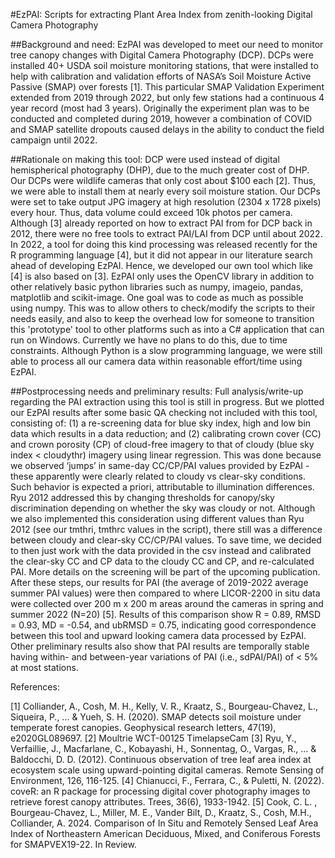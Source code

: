 #EzPAI: Scripts for extracting Plant Area Index from zenith-looking Digital Camera Photography

##Background and need: 
EzPAI was developed to meet our need to monitor tree canopy changes with Digital Camera Photography (DCP). DCPs were installed 40+ USDA soil moisture monitoring stations, that were installed to help with calibration and validation efforts of NASA’s Soil Moisture Active Passive (SMAP) over forests [1]. This particular SMAP Validation Experiment extended from 2019 through 2022, but only few stations had a continuous 4 year record (most had 3 years). Originally the experiment plan was to be conducted and completed during 2019, however a combination of COVID and SMAP satellite dropouts caused delays in the ability to conduct the field campaign until 2022.

##Rationale on making this tool:
DCP were used instead of digital hemispherical photography (DHP), due to the much greater cost of DHP. Our DCPs were wildlife cameras that only cost about $100 each [2]. Thus, we were able to install them at nearly every soil moisture station. Our DCPs were set to take output JPG imagery at high resolution (2304 x 1728 pixels) every hour. Thus, data volume could exceed 10k photos per camera. 
Although [3] already reported on how to extract PAI from for DCP back in 2012, there were no free tools to extract PAI/LAI from DCP until about 2022. In 2022, a tool for doing this kind processing was released recently for the R programming language [4], but it did not appear in our literature search ahead of developing EzPAI. Hence, we developed our own tool which like [4] is also based on [3]. 
EzPAI only uses the OpenCV library in addition to other relatively basic python libraries such as numpy, imageio, pandas, matplotlib and scikit-image. One goal was to code as much as possible using numpy. This was to allow others to check/modify the scripts to their needs easily, and also to keep the overhead low for someone to transition this 'prototype' tool to other platforms such as into a C# application that can run on Windows. Currently we have no plans to do this, due to time constraints. Although Python is a slow programming language, we were still able to process all our camera data within reasonable effort/time using EzPAI.

##Postprocessing needs and preliminary results:
Full analysis/write-up regarding the PAI extraction using this tool is still in progress. But we plotted our EzPAI results after some basic QA checking not included with this tool, consisting of: (1) a re-screening data for blue sky index, high and low bin data which results in a data reduction; and (2) calibrating crown cover (CC) and crown porosity (CP) of cloud-free imagery to that of cloudy (blue sky index < cloudythr) imagery  using linear regression. This was done because we observed ‘jumps’ in same-day CC/CP/PAI values provided by EzPAI - these apparently were clearly related to cloudy vs clear-sky conditions. Such behavior is expected a priori, attributable to illumination differences. Ryu 2012 addressed this by changing thresholds for canopy/sky discrimination depending on whether the sky was cloudy or not. Although we also implemented this consideration using different values than Ryu 2012 (see our tmthri, tmthrc values in the script), there still was a difference between cloudy and clear-sky CC/CP/PAI values. To save time, we decided to  then just work with the data provided in the csv instead and calibrated the clear-sky CC and CP data to the cloudy CC and CP, and re-calculated PAI. More details on the screening will be part of the upcoming publication. After these steps, our results for PAI (the average of 2019-2022 average summer PAI values) were then compared to where LICOR-2200 in situ data were collected over 200 m x 200 m areas around the cameras in spring and summer 2022 (N=20) [5]. Results of this comparison show R = 0.89, RMSD = 0.93, MD = -0.54, and ubRMSD = 0.75, indicating good correspondence between this tool and upward looking camera data processed by EzPAI. Other preliminary results also show that PAI results are temporally stable having within- and between-year variations of PAI (i.e., sdPAI/PAI) of < 5% at most stations.

References:

[1] Colliander, A., Cosh, M. H., Kelly, V. R., Kraatz, S., Bourgeau-Chavez, L., Siqueira, P., ... & Yueh, S. H. (2020). SMAP detects soil moisture under temperate forest canopies. Geophysical research letters, 47(19), e2020GL089697.
[2] Moultrie WCT-00125 TimelapseCam
[3] Ryu, Y., Verfaillie, J., Macfarlane, C., Kobayashi, H., Sonnentag, O., Vargas, R., ... & Baldocchi, D. D. (2012). Continuous observation of tree leaf area index at ecosystem scale using upward-pointing digital cameras. Remote Sensing of Environment, 126, 116-125.
[4] Chianucci, F., Ferrara, C., & Puletti, N. (2022). coveR: an R package for processing digital cover photography images to retrieve forest canopy attributes. Trees, 36(6), 1933-1942.
[5] Cook, C. L. , Bourgeau-Chavez, L., Miller, M. E., Vander Bilt, D., Kraatz, S., Cosh, M.H., Colliander, A. 2024. Comparison of In Situ and Remotely Sensed Leaf Area Index of Northeastern American Deciduous, Mixed, and Coniferous Forests for SMAPVEX19-22. In Review.


